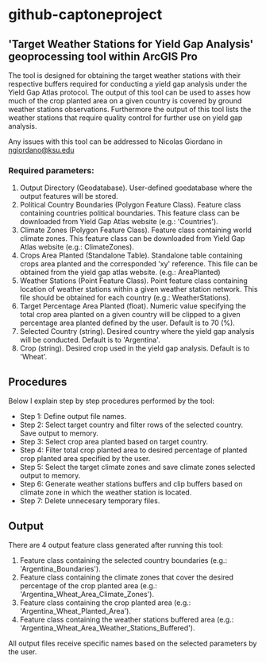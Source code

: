 # github-captoneproject
 
## 'Target Weather Stations for Yield Gap Analysis' geoprocessing tool within ArcGIS Pro

The tool is designed for obtaining the target weather stations with their respective buffers required for conducting a yield gap analysis under the Yield Gap Atlas protocol. The output of this tool can be used to asses how much of the crop planted area on a given country is covered by ground weather stations observations. Furthermore the output of this tool lists the weather stations that require quality control for further use on yield gap analysis. 

Any issues with this tool can be addressed to Nicolas Giordano in ngiordano@ksu.edu

### Required parameters: 
1. Output Directory (Geodatabase). User-defined goedatabase where the output features will be stored. 
2. Political Country Boundaries (Polygon Feature Class). Feature class containing countries political boundaries. This feature class can be downloaded from Yield Gap Atlas website (e.g.: 'Countries').
3. Climate Zones (Polygon Feature Class). Feature class containing world climate zones. This feature class can be downloaded from Yield Gap Atlas website (e.g.: ClimateZones).
4. Crops Area Planted (Standalone Table). Standalone table containing crops area planted and the corresponded 'xy' reference. This file can be obtained from the yield gap atlas website. (e.g.: AreaPlanted)
5. Weather Stations (Point Feature Class). Point feature class containing location of weather stations within a given weather station network. This file should be obtained for each country (e.g.: WeatherStations).
6. Target Percentage Area Planted (float). Numeric value specifying the total crop area planted on a given country will be clipped to a given percentage area planted defined by the user. Default is to 70 (%). 
7. Selected Country (string). Desired country where the yield gap analysis will be conducted. Default is to 'Argentina'.
8. Crop (string). Desired crop used in the yield gap analysis. Default is to 'Wheat'.

## Procedures

Below I explain step by step procedures performed by the tool:

- Step 1: Define output file names.
- Step 2: Select target country and filter rows of the selected country. Save output to memory. 
- Step 3: Select crop area planted based on target country. 
- Step 4: Filter total crop planted area to desired percentage of planted crop planted area specified by the user. 
- Step 5: Select the target climate zones and save climate zones selected output to memory.
- Step 6: Generate weather stations buffers and clip buffers based on climate zone in which the weather station is located.
- Step 7: Delete unnecesary temporary files.

## Output


There are 4 output feature class generated after running this tool:

1. Feature class containing the selected country boundaries (e.g.: 'Argentina_Boundaries').
2. Feature class containing the climate zones that cover the desired percentage of the crop planted area (e.g.: 'Argentina_Wheat_Area_Climate_Zones').
3. Feature class containing the crop planted area (e.g.: 'Argentina_Wheat_Planted_Area').
4. Feature class containing the weather stations buffered area (e.g.: 'Argentina_Wheat_Area_Weather_Stations_Buffered').


All output files receive specific names based on the selected parameters by the user. 
